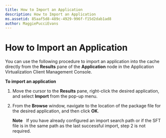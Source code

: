 ```yaml
---
title: How to Import an Application
description: How to Import an Application
ms.assetid: 85aaf5d8-489c-4929-996f-f15d2dab1ad8
author: MaggiePucciEvans
---
```


# How to Import an Application


You can use the following procedure to import an application into the cache directly from the **Results** pane of the **Application** node in the Application Virtualization Client Management Console.

**To import an application**

1.  Move the cursor to the **Results** pane, right-click the desired application, and select **Import** from the pop-up menu.

2.  From the **Browse** window, navigate to the location of the package file for the desired application, and then click **OK**.

    **Note**  
    If you have already configured an import search path or if the SFT file is in the same path as the last successful import, step 2 is not required.

     

 

 





